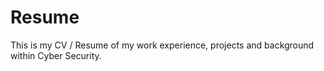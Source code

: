 # Resume
This is my CV / Resume of my work experience, projects and background within Cyber Security. 
